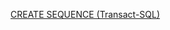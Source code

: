 [CREATE SEQUENCE (Transact-SQL)](https://docs.microsoft.com/en-us/sql/t-sql/statements/create-sequence-transact-sql)
